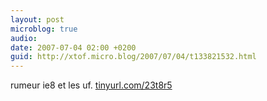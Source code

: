 ```yaml
---
layout: post
microblog: true
audio: 
date: 2007-07-04 02:00 +0200
guid: http://xtof.micro.blog/2007/07/04/t133821532.html
---
```

rumeur ie8 et les uf.  [tinyurl.com/23t8r5](http://tinyurl.com/23t8r5)

